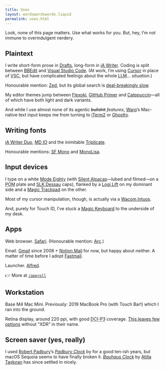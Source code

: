 ```yaml
---
title: Uses
layout: wordswordswords.liquid
permalink: uses.html
---
```


Look, none of this page matters. Use what works for you. But, hey, I’m not
immune to overindulgent nerdery.

## Plaintext

I write short-form prose in
<a href="https://getdrafts.com" rel="external nofollow" target="_blank">Drafts</a>,
long-form in
<a href="https://ia.net/writer" rel="external nofollow" target="_blank">iA&nbsp;Writer</a>.
Coding is split between
<a href="http://www.barebones.com/products/bbedit/index.html" rel="external nofollow" target="_blank">BBEdit</a>
and
<a href="https://code.visualstudio.com" rel="external nofollow" target="_blank">Visual
Studio Code</a>. (At work, I’m using
<a href="https://www.cursor.com" rel="external nofollow" target="_blank">Cursor</a>
in place of <abbr
title="Visual Studio Code">VSC</abbr>, but have complicated feelings about the
whole <abbr title="Large Language Model">LLM</abbr>… _situation_.)

Honourable mention:
<a href="https://zed.dev" rel="external nofollow" target="_blank">Zed</a>, but
its global search is
<a href="https://github.com/zed-industries/zed/issues/4560" rel="external nofollow" target="_blank">deal-breakingly
slow</a>.

My editor themes jump between
<a href="https://stephango.com/flexoki" rel="external nofollow" target="_blank">Flexoki</a>,
<a href="https://github.com/primer/github-vscode-theme" rel="external nofollow" target="_blank">GitHub
Primer</a> and
<a href="https://catppuccin.com" rel="external nofollow" target="_blank">Catppuccin</a>&mdash;all
of which have both light and dark variants.

And while I use almost none of its agentic ~~bullshit~~ _features_,
<a href="https://www.warp.dev" rel="external nofollow" target="_blank">Warp</a>’s
Mac-native text input keeps me from turning to
<a href="https://iterm2.com" rel="external nofollow" target="_blank">iTerm2</a>
or
<a href="https://ghostty.org" rel="external nofollow" target="_blank">Ghostty</a>.

## Writing fonts

<a href="https://github.com/iaolo/iA-Fonts" rel="external nofollow" target="_blank">iA&nbsp;Writer
Duo</a>,
<a class="caps" href="https://mass-driver.com/typefaces/md-io" rel="external nofollow" target="_blank">MD&nbsp;IO</a>
and the inimitable
<a href="https://mbtype.com/fonts/triplicate/" rel="external nofollow" target="_blank">Triplicate</a>.

Honourable mentions:
<a href="https://developer.apple.com/fonts" rel="external nofollow" target="_blank"><abbr title="San Francisco">SF</abbr>&nbsp;Mono</a>
and
<a href="https://www.monolisa.dev" rel="external nofollow" target="_blank">MonoLisa</a>.

## Input devices

I type on a white
<a href="https://modedesigns.com/collections/eighty" rel="external nofollow" target="_blank">Mode
Eighty</a> (with
<a href="https://www.theremingoat.com/blog/silent-alpacas" rel="external nofollow" target="_blank">Silent
Alpacas</a>&mdash;lubed and filmed&mdash;on a
<abbr title="polyoxymethylene">POM</abbr> plate and
<a href="https://web.archive.org/web/20250115203739/https://www.slkdessau.com/" rel="external nofollow" target="_blank"><abbr>SLK</abbr>
Dessau</a> caps), flanked by a
<a href="https://www.logitech.com/shop/p/lift-vertical-ergonomic-mouse-mac" rel="external nofollow" target="_blank">Logi
Lift</a> on my dominant side and a
<a href="https://support.apple.com/121932" rel="external nofollow" target="_blank">Magic
Trackpad</a> on the other.

Most of my cursor manipulation, though, is actually via a
<a href="https://www.wacom.com/products/wacom-intuos-pro-2017" rel="external nofollow" target="_blank">Wacom
Intuos</a>.

And, purely for Touch&nbsp;ID, I’ve stuck a
<a href="https://support.apple.com/121954" rel="external nofollow" target="_blank">Magic
Keyboard</a> to the underside of my desk.

## Apps

<span class="caps">Web browser</span>.
<a href="https://www.apple.com/safari" rel="external nofollow" target="_blank">Safari</a>.
(Honourable mention:
<a href="https://arc.net" rel="external nofollow" target="_blank">Arc</a>.)

<span class="caps">Email</span>.
<a href="https://workspace.google.com/products/gmail" rel="external nofollow" target="_blank">Gmail</a>
since 2008 +
<a href="https://www.notion.com/product/mail" rel="external nofollow" target="_blank">Notion
Mail</a> for now, but happy about neither. A matter of time before I adopt
<a href="https://www.fastmail.com" rel="external nofollow" target="_blank">Fastmail</a>.

<span class="caps">Launcher</span>.
<a href="https://www.alfredapp.com" rel="external nofollow" target="_blank">Alfred</a>.

👉 More at [`/approll`](/approll)

## Workstation

Base <span class="caps">M4</span> Mac Mini. Previously: 2019 MacBook Pro (with
Touch Bar!) which I ran into the ground.

Retina display, around 220&nbsp;ppi, with good
<abbr title="Digital Cinema Initiatives P3">DCI-P3</abbr> coverage.
<a href="https://bjango.com/articles/macexternaldisplays2/" rel="external nofollow" target="_blank">This
leaves few options</a> without “<abbr>XDR</abbr>” in their name.

## Screen saver (yes, really)

I used
<a href="https://dribbble.com/padbury" rel="external nofollow" target="_blank">Robert
Padbury</a>’s
<i><a href="https://web.archive.org/web/20140115195226/http://www.padbury.me/clock/" rel="external nofollow" target="_blank">Padbury
Clock</a></i> by for a good ten-ish years, but macOS Sequoia seems to have
finally broken it.
<i><a href="https://bauhausclock.com" rel="external nofollow" target="_blank">Bauhaus
Clock</a></i> by
<a href="https://atillataskiran.com" rel="external nofollow" target="_blank">Atilla
Taşkıran</a> has since settled in nicely.
